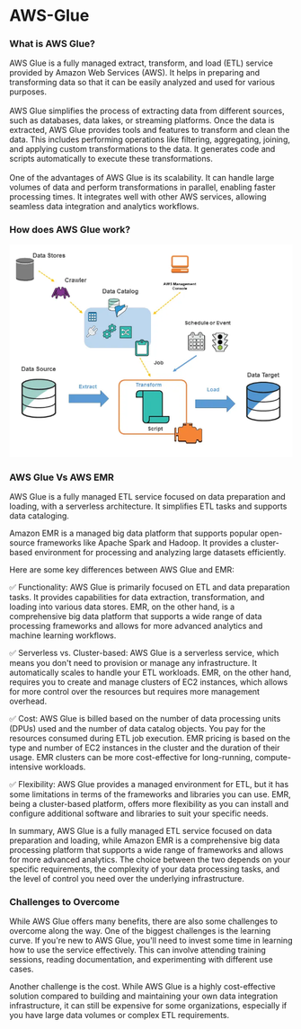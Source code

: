# AWS-Glue

<h3 align="left">What is AWS Glue?</h3>
AWS Glue is a fully managed extract, transform, and load (ETL) service provided by Amazon Web Services (AWS). It helps in preparing and transforming data so that it can be easily analyzed and used for various purposes.<br>
<br>AWS Glue simplifies the process of extracting data from different sources, such as databases, data lakes, or streaming platforms.
Once the data is extracted, AWS Glue provides tools and features to transform and clean the data. This includes performing operations like filtering, aggregating, joining, and applying custom transformations to the data. It generates code and scripts automatically to execute these transformations.<br>
<br>One of the advantages of AWS Glue is its scalability. It can handle large volumes of data and perform transformations in parallel, enabling faster processing times. It integrates well with other AWS services, allowing seamless data integration and analytics workflows.<br>

<h3 align="left">How does AWS Glue work?</h3>
<img src="https://raw.githubusercontent.com/sagardhavalgi/AWS-Glue/main/awsGlue.webp" alt="descriptive text">

<h3 align="left">AWS Glue Vs AWS EMR</h3>

AWS Glue is a fully managed ETL service focused on data preparation and loading, with a serverless architecture. It simplifies ETL tasks and supports data cataloging.

Amazon EMR is a managed big data platform that supports popular open-source frameworks like Apache Spark and Hadoop. It provides a cluster-based environment for processing and analyzing large datasets efficiently.

Here are some key differences between AWS Glue and EMR:

✅ Functionality: AWS Glue is primarily focused on ETL and data preparation tasks. It provides capabilities for data extraction, transformation, and loading into various data stores. EMR, on the other hand, is a comprehensive big data platform that supports a wide range of data processing frameworks and allows for more advanced analytics and machine learning workflows.

✅ Serverless vs. Cluster-based: AWS Glue is a serverless service, which means you don't need to provision or manage any infrastructure. It automatically scales to handle your ETL workloads. EMR, on the other hand, requires you to create and manage clusters of EC2 instances, which allows for more control over the resources but requires more management overhead.

✅ Cost: AWS Glue is billed based on the number of data processing units (DPUs) used and the number of data catalog objects. You pay for the resources consumed during ETL job execution. EMR pricing is based on the type and number of EC2 instances in the cluster and the duration of their usage. EMR clusters can be more cost-effective for long-running, compute-intensive workloads.

✅ Flexibility: AWS Glue provides a managed environment for ETL, but it has some limitations in terms of the frameworks and libraries you can use. EMR, being a cluster-based platform, offers more flexibility as you can install and configure additional software and libraries to suit your specific needs.

In summary, AWS Glue is a fully managed ETL service focused on data preparation and loading, while Amazon EMR is a comprehensive big data processing platform that supports a wide range of frameworks and allows for more advanced analytics. The choice between the two depends on your specific requirements, the complexity of your data processing tasks, and the level of control you need over the underlying infrastructure.

<h3 align="left">Challenges to Overcome</h3>
While AWS Glue offers many benefits, there are also some challenges to overcome along the way. One of the biggest challenges is the learning curve. If you're new to AWS Glue, you'll need to invest some time in learning how to use the service effectively. This can involve attending training sessions, reading documentation, and experimenting with different use cases.


Another challenge is the cost. While AWS Glue is a highly cost-effective solution compared to building and maintaining your own data integration infrastructure, it can still be expensive for some organizations, especially if you have large data volumes or complex ETL requirements.
